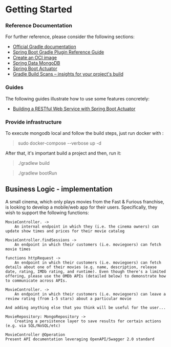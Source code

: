 # Getting Started

### Reference Documentation
For further reference, please consider the following sections:

* [Official Gradle documentation](https://docs.gradle.org)
* [Spring Boot Gradle Plugin Reference Guide](https://docs.spring.io/spring-boot/docs/2.5.4/gradle-plugin/reference/html/)
* [Create an OCI image](https://docs.spring.io/spring-boot/docs/2.5.4/gradle-plugin/reference/html/#build-image)
* [Spring Data MongoDB](https://docs.spring.io/spring-boot/docs/2.5.4/reference/htmlsingle/#features.nosql.mongodb.connecting)
* [Spring Boot Actuator](https://docs.spring.io/spring-boot/docs/2.5.4/reference/htmlsingle/#production-ready)
* [Gradle Build Scans – insights for your project's build](https://scans.gradle.com#gradle)
### Guides
The following guides illustrate how to use some features concretely:
* [Building a RESTful Web Service with Spring Boot Actuator](https://spring.io/guides/gs/actuator-service/)

### Provide infrastructure
To execute mongodb local and follow the build steps, just run docker with :
> sudo docker-compose --verbose up -d

After that, it's important build a project and then, run it:

>./gradlew build

>./gradlew bootRun

## Business Logic - implementation

A small cinema, which only plays movies from the Fast & Furious franchise, is looking to develop a mobile/web app for their users. Specifically, they wish to support the following functions:

    MovieController. -> 
        An internal endpoint in which they (i.e. the cinema owners) can update show times and prices for their movie catalog

    MovieController.findSessions -> 
        An endpoint in which their customers (i.e. moviegoers) can fetch movie times

    functions httpRequest ->
        An endpoint in which their customers (i.e. moviegoers) can fetch details about one of their movies (e.g. name, description, release date, rating, IMDb rating, and runtime). Even though there's a limited offering, please use the OMDb APIs (detailed below) to demonstrate how to communicate across APIs.

    MovieController. -> 
        An endpoint in which their customers (i.e. moviegoers) can leave a review rating (from 1-5 stars) about a particular movie
    
    And adding anything else that you think will be useful for the user...

    MovieRepository: MongoRepository -> 
        Creating a persistence layer to save results for certain actions (e.g. via SQL/NoSQL/etc)
    
    MovieController @Operation
    Present API documentation leveraging OpenAPI/Swagger 2.0 standard
